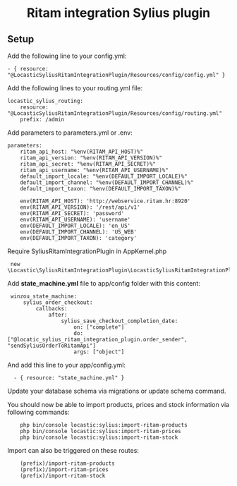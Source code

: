 
<h1 align="center">Ritam integration Sylius plugin</h1>

## Setup

Add the following line to your config.yml:

    
    - { resource: "@LocasticSyliusRitamIntegrationPlugin/Resources/config/config.yml" }
 
Add the following lines to your routing.yml file:
    
    locastic_sylius_routing:
        resource: "@LocasticSyliusRitamIntegrationPlugin/Resources/config/routing.yml"
        prefix: /admin

Add parameters to parameters.yml or .env:
    
    parameters:
        ritam_api_host: "%env(RITAM_API_HOST)%"
        ritam_api_version: "%env(RITAM_API_VERSION)%"
        ritam_api_secret: "%env(RITAM_API_SECRET)%"
        ritam_api_username: "%env(RITAM_API_USERNAME)%"
        default_import_locale: "%env(DEFAULT_IMPORT_LOCALE)%"
        default_import_channel: "%env(DEFAULT_IMPORT_CHANNEL)%"
        default_import_taxon: "%env(DEFAULT_IMPORT_TAXON)%"
    
        env(RITAM_API_HOST): 'http://webservice.ritam.hr:8920'
        env(RITAM_API_VERSION): '/rest/api/v1'
        env(RITAM_API_SECRET): 'password'
        env(RITAM_API_USERNAME): 'username'
        env(DEFAULT_IMPORT_LOCALE): 'en_US'
        env(DEFAULT_IMPORT_CHANNEL): 'US_WEB'
        env(DEFAULT_IMPORT_TAXON): 'category'

    
Require SyliusRitamIntegrationPlugin in AppKernel.php
    
     new \Locastic\SyliusRitamIntegrationPlugin\LocasticSyliusRitamIntegrationPlugin(),

Add **state_machine.yml** file to app/config folder with this content:
     
     
     winzou_state_machine:
         sylius_order_checkout:
             callbacks:
                 after:
                     sylius_save_checkout_completion_date:
                         on: ["complete"]
                         do: ["@locatic_sylius_ritam_integration_plugin.order_sender", "sendSyliusOrderToRitamApi"]
                         args: ["object"]

And add this line to your app/config.yml:


      - { resource: "state_machine.yml" }
      
Update your database schema via migrations or update schema command.

You should now be able to import products, prices and stock information via following commands:

        php bin/console locastic:sylius:import-ritam-products
        php bin/console locastic:sylius:import-ritam-prices
        php bin/console locastic:sylius:import-ritam-stock
       
Import can also be triggered on these routes:
    
        (prefix)/import-ritam-products
        (prefix)/import-ritam-prices
        (prefix)/import-ritam-stock
     

